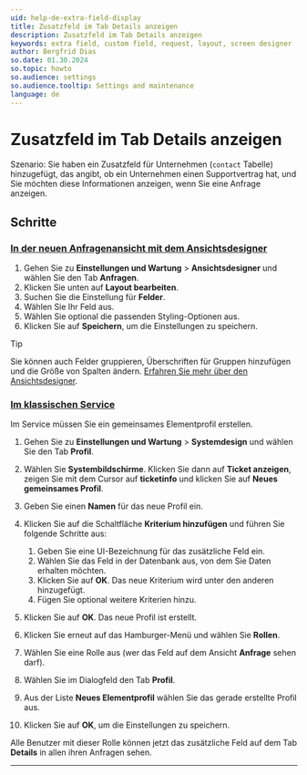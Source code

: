 ```yaml
---
uid: help-de-extra-field-display
title: Zusatzfeld im Tab Details anzeigen
description: Zusatzfeld im Tab Details anzeigen
keywords: extra field, custom field, request, layout, screen designer
author: Bergfrid Dias
so.date: 01.30.2024
so.topic: howto
so.audience: settings
so.audience.tooltip: Settings and maintenance
language: de
---
```


# Zusatzfeld im Tab Details anzeigen

Szenario: Sie haben ein Zusatzfeld für Unternehmen (`contact` Tabelle) hinzugefügt, das angibt, ob ein Unternehmen einen Supportvertrag hat, und Sie möchten diese Informationen anzeigen, wenn Sie eine Anfrage anzeigen.

<!-- markdownlint-disable-file MD051 -->
## Schritte

### [In der neuen Anfragenansicht mit dem Ansichtsdesigner](#tab/screen-designer)

1. Gehen Sie zu **Einstellungen und Wartung** > **Ansichtsdesigner** und wählen Sie den Tab **Anfragen**.
1. Klicken Sie unten auf **Layout bearbeiten**.
1. Suchen Sie die Einstellung für **Felder**.
1. Wählen Sie Ihr Feld aus.
1. Wählen Sie optional die passenden Styling-Optionen aus.
1. Klicken Sie auf **Speichern**, um die Einstellungen zu speichern.

> [!TIP]
> Sie können auch Felder gruppieren, Überschriften für Gruppen hinzufügen und die Größe von Spalten ändern. [Erfahren Sie mehr über den Ansichtsdesigner][1].

### [Im klassischen Service](#tab/service)

Im Service müssen Sie ein gemeinsames Elementprofil erstellen.

1. Gehen Sie zu **Einstellungen und Wartung** > **Systemdesign** und wählen Sie den Tab **Profil**.

1. Wählen Sie **Systembildschirme**. Klicken Sie dann auf **Ticket anzeigen**, zeigen Sie mit dem Cursor auf **ticketinfo** und klicken Sie auf **Neues gemeinsames Profil**.

1. Geben Sie einen **Namen** für das neue Profil ein.

1. Klicken Sie auf die Schaltfläche **Kriterium hinzufügen** und führen Sie folgende Schritte aus:

    1. Geben Sie eine UI-Bezeichnung für das zusätzliche Feld ein.
    1. Wählen Sie das Feld in der Datenbank aus, von dem Sie Daten erhalten möchten.
    1. Klicken Sie auf **OK**. Das neue Kriterium wird unter den anderen hinzugefügt.
    1. Fügen Sie optional weitere Kriterien hinzu.

1. Klicken Sie auf **OK**. Das neue Profil ist erstellt.

1. Klicken Sie erneut auf das Hamburger-Menü und wählen Sie **Rollen**.

1. Wählen Sie eine Rolle aus (wer das Feld auf dem Ansicht **Anfrage** sehen darf).

1. Wählen Sie im Dialogfeld den Tab **Profil**.

1. Aus der Liste **Neues Elementprofil** wählen Sie das gerade erstellte Profil aus.

1. Klicken Sie auf **OK**, um die Einstellungen zu speichern.

Alle Benutzer mit dieser Rolle können jetzt das zusätzliche Feld auf dem Tab **Details** in allen ihren Anfragen sehen.

***

<!-- Referenced links -->
[1]: ../../../en/ui/screen-designer/configurable-screens/working-with-fields.md
